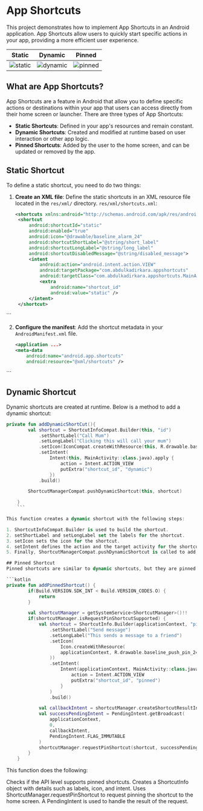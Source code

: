 # App Shortcuts

This project demonstrates how to implement App Shortcuts in an Android application. App Shortcuts allow users to quickly start specific actions in your app, providing a more efficient user experience.

| Static | Dynamic | Pinned |
| ------ | ------- | ------ |
| ![static](https://github.com/user-attachments/assets/86a9e520-4fe6-4dea-a101-bdade8588074) | ![dynamic](https://github.com/user-attachments/assets/974e7bf9-07fa-486f-8c62-411a5842a47d) | ![pinned](https://github.com/user-attachments/assets/c0eefa3f-9d69-4b8b-854d-14ba95578d76) |

## What are App Shortcuts?

App Shortcuts are a feature in Android that allow you to define specific actions or destinations within your app that users can access directly from their home screen or launcher. There are three types of App Shortcuts:

- **Static Shortcuts**: Defined in your app's resources and remain constant.
- **Dynamic Shortcuts**: Created and modified at runtime based on user interaction or other app logic.
- **Pinned Shortcuts**: Added by the user to the home screen, and can be updated or removed by the app.

## Static Shortcut

To define a static shortcut, you need to do two things:

1. **Create an XML file**: Define the static shortcuts in an XML resource file located in the `res/xml/` directory.
   `res/xml/shortcuts.xml`:
   ```xml
   <shortcuts xmlns:android="http://schemas.android.com/apk/res/android">
    <shortcut
        android:shortcutId="static"
        android:enabled="true"
        android:icon="@drawable/baseline_alarm_24"
        android:shortcutShortLabel="@string/short_label"
        android:shortcutLongLabel="@string/long_label"
        android:shortcutDisabledMessage="@string/disabled_message">
        <intent
            android:action="android.intent.action.VIEW"
            android:targetPackage="com.abdulkadirkara.appshortcuts"
            android:targetClass="com.abdulkadirkara.appshortcuts.MainActivity">
            <extra
                android:name="shortcut_id"
                android:value="static" />
        </intent>
    </shortcut>
</shortcuts>
```

2. **Configure the manifest**: Add the shortcut metadata in your `AndroidManifest.xml` file.

    ```xml
   <application ...>
    <meta-data
        android:name="android.app.shortcuts"
        android:resource="@xml/shortcuts" />
</application>
```

## Dynamic Shortcut

Dynamic shortcuts are created at runtime. Below is a method to add a dynamic shortcut:

```kotlin
private fun addDynamicShortCut(){
        val shortcut = ShortcutInfoCompat.Builder(this, "id")
            .setShortLabel("Call Mum")
            .setLongLabel("Clicking this will call your mum")
            .setIcon(IconCompat.createWithResource(this, R.drawable.baseline_call_24))
            .setIntent(
                Intent(this, MainActivity::class.java).apply {
                    action = Intent.ACTION_VIEW
                    putExtra("shortcut_id", "dynamic")
                })
            .build()

        ShortcutManagerCompat.pushDynamicShortcut(this, shortcut)

    }
    ```

This function creates a dynamic shortcut with the following steps:

1. ShortcutInfoCompat.Builder is used to build the shortcut.
2. setShortLabel and setLongLabel set the labels for the shortcut.
3. setIcon sets the icon for the shortcut.
4. setIntent defines the action and the target activity for the shortcut.
5. Finally, ShortcutManagerCompat.pushDynamicShortcut is called to add the shortcut.

## Pinned Shortcut
Pinned shortcuts are similar to dynamic shortcuts, but they are pinned to the user's home screen and require user confirmation. Here's how to create a pinned shortcut:

```kotlin
private fun addPinnedShortcut() {
        if(Build.VERSION.SDK_INT < Build.VERSION_CODES.O) {
            return
        }

        val shortcutManager = getSystemService<ShortcutManager>()!!
        if(shortcutManager.isRequestPinShortcutSupported) {
            val shortcut = ShortcutInfo.Builder(applicationContext, "pinned")
                .setShortLabel("Send message")
                .setLongLabel("This sends a message to a friend")
                .setIcon(
                    Icon.createWithResource(
                    applicationContext, R.drawable.baseline_push_pin_24
                ))
                .setIntent(
                    Intent(applicationContext, MainActivity::class.java).apply {
                        action = Intent.ACTION_VIEW
                        putExtra("shortcut_id", "pinned")
                    }
                )
                .build()

            val callbackIntent = shortcutManager.createShortcutResultIntent(shortcut)
            val successPendingIntent = PendingIntent.getBroadcast(
                applicationContext,
                0,
                callbackIntent,
                PendingIntent.FLAG_IMMUTABLE
            )
            shortcutManager.requestPinShortcut(shortcut, successPendingIntent.intentSender)
        }
    }
```

This function does the following:

Checks if the API level supports pinned shortcuts.
Creates a ShortcutInfo object with details such as labels, icon, and intent.
Uses ShortcutManager.requestPinShortcut to request pinning the shortcut to the home screen. A PendingIntent is used to handle the result of the request.
